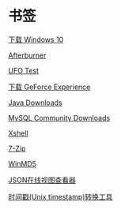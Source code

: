 # 书签

<a href="https://www.microsoft.com/zh-cn/software-download/windows10" target="_blank">下载 Windows 10</a>

<a href="https://www.msi.com/Landing/afterburner/graphics-cards" target="_blank">Afterburner</a>

<a href="https://www.testufo.com" target="_blank">UFO Test</a>

<a href="https://www.nvidia.cn/geforce/geforce-experience/download" target="_blank">下载 GeForce Experience</a>

<a href="https://www.oracle.com/java/technologies/downloads" target="_blank">Java Downloads</a>

<a href="https://dev.mysql.com/downloads" target="_blank">MySQL Community Downloads</a>

<a href="https://www.xshell.com/zh/free-for-home-school" target="_blank">Xshell</a>

<a href="https://7-zip.org" target="_blank">7-Zip</a>

<a href="https://www.winmd5.com" target="_blank">WinMD5</a>

<a href="https://www.bejson.com/jsonviewernew" target="_blank">JSON在线视图查看器</a>

<a href="https://tool.lu/timestamp" target="_blank">时间戳(Unix timestamp)转换工具</a>
